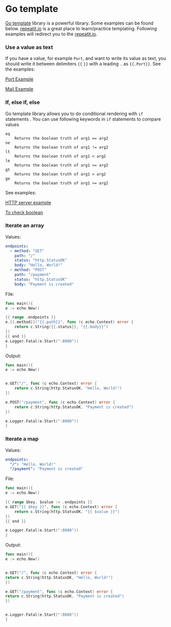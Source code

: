# Go template

[Go template](https://pkg.go.dev/text/template) library is a powerful library. Some examples can be found below. 
[repeatit.io](https://repeatit.io/) is a great place to learn/practice templating. Following examples will redirect
you to the [repeatit.io](https://repeatit.io/).

### Use a value as text
If you have a value, for example `Port`, and want to write its value as text, you should write it between delimiters `{{` `}}` with a 
leading `.` as `{{.Port}}`. See the examples:

[Port Example](shorturl.at/HKL37)

[Mail Example](shorturl.at/mwyJM)

### If, else if, else 
Go template library allows you to do conditional rendering with `if` statements . You can use following keywords in `if` statements to compare values

```
eq
	Returns the boolean truth of arg1 == arg2
ne
	Returns the boolean truth of arg1 != arg2
lt
	Returns the boolean truth of arg1 < arg2
le
	Returns the boolean truth of arg1 <= arg2
gt
	Returns the boolean truth of arg1 > arg2
ge
	Returns the boolean truth of arg1 >= arg2
```

See examples:

[HTTP server example](shorturl.at/FHQW2)

[To check boolean](shorturl.at/hvxyz)

### Iterate an array
Values:
```yaml
endpoints: 
  - method: "GET"
    path: "/"
    status: "http.StatusOK"
    body: "Hello, World!"
  - method: "POST"
    path: "/payment"
    status: "http.StatusOK"
    body: "Payment is created"
```
File:
```go
func main(){
e := echo.New()

{{ range .endpoints }}
e.{{.method}}("{{.path}}", func (c echo.Context) error {
    return c.String({{.status}}, "{{.body}}")
})
{{ end }}
e.Logger.Fatal(e.Start(":8080"))
}
```
Output:
```go
func main(){
e := echo.New()


e.GET("/", func (c echo.Context) error {
    return c.String(http.StatusOK, "Hello, World!")
})

e.POST("/payment", func (c echo.Context) error {
    return c.String(http.StatusOK, "Payment is created")
})

e.Logger.Fatal(e.Start(":8080"))
}
```
### Iterate a map
Values:
```yaml
endpoints: 
  "/": "Hello, World!"
  "/payment": "Payment is created"
```
File:
```go
func main(){
e := echo.New()

{{ range $key, $value := .endpoints }}
e.GET("{{ $key }}", func (c echo.Context) error {
	return c.String(http.StatusOK, "{{ $value }}")
})
{{ end }}

e.Logger.Fatal(e.Start(":8080"))
}
```
Output:
```go
func main(){
e := echo.New()


e.GET("/", func (c echo.Context) error {
return c.String(http.StatusOK, "Hello, World!")
})

e.GET("/payment", func (c echo.Context) error {
return c.String(http.StatusOK, "Payment is created")
})


e.Logger.Fatal(e.Start(":8080"))
}

```


